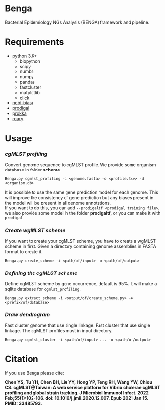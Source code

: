 # Benga
Bacterial Epidemiology NGs Analysis (BENGA) framework and pipeline.

# Requirements
* python 3.6+
  * biopython
  * scipy
  * numba
  * numpy
  * pandas
  * fastcluster
  * matplotlib
  * click
* [ncbi-blast](https://blast.ncbi.nlm.nih.gov/doc/blast-help/downloadblastdata.html)
* [prodigal](https://github.com/hyattpd/Prodigal)
* [prokka](https://github.com/tseemann/prokka)
* [roary](https://github.com/sanger-pathogens/Roary)

# Usage
### ***cgMLST profiling***
Convert genome sequence to cgMLST profile. We provide some organism database in folder **scheme**. 
```
Benga.py cgmlst_profiling -i <genome.fasta> -o <profile.tsv> -d <organism.db>
```
It is possible to use the same gene prediction model for each genome. This will improve the consistency of gene prediction but any biases present in the model will be present in all genome annotations.  
If you want to do this, you can add `--prodigaltf <prodigal training file>`, we also provide some model in the folder **prodigaltf**, or you can make it with `prodigal`
### ***Create wgMLST scheme***
If you want to create your cgMLST scheme, you have to create a wgMLST scheme in first. Given a directory containing genome assemblies in FASTA format to create it.
```
Benga.py create_scheme -i <path/of/input> -o <path/of/output>
```
### ***Defining the cgMLST scheme***
Define cgMLST scheme by gene occurrence, default is 95%. It will make a sqlite database for `cgmlst_profiling`.
```
Benga.py extract_scheme -i <output/of/create_scheme.py> -o <prefix/of/database>
```
### ***Draw dendrogram***
Fast cluster genome that use single linkage. Fast cluster that use single linkage. The cgMLST profiles must in input directory.
```
Benga.py cgmlst_cluster -i <path/of/input> ... -o <path/of/output>
```

# Citation
If you use Benga please cite:  

**Chen YS, Tu YH, Chen BH, Liu YY, Hong YP, Teng RH, Wang YW, Chiou CS. cgMLST@Taiwan: A web service platform for Vibrio cholerae cgMLST profiling and global strain tracking. J Microbiol Immunol Infect. 2022 Feb;55(1):102-106. doi: 10.1016/j.jmii.2020.12.007. Epub 2021 Jan 15. PMID: 33485793.**
